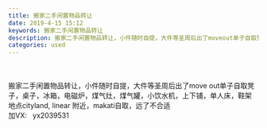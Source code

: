```yaml
---
title: 搬家二手闲置物品转让
date: 2019-4-15 15:12
keywords: 搬家二手闲置物品转让
description: 搬家二手闲置物品转让，小件随时自提，大件等圣周后出了moveout单子自取凳子，桌子，冰箱，电磁炉，煤气灶，煤气罐，小饮水机，上下铺，单人床，鞋架地点cityland,linear附近，makati自取，远了不合适加VX:  yx20395
categories: used
---
```

<td class="t_f" id="postmessage_3505013">

<br/>
<br/>
搬家二手闲置物品转让，小件随时自提，大件等圣周后出了move out单子自取凳子，桌子，冰箱，电磁炉，煤气灶，煤气罐，小饮水机，上下铺，单人床，鞋架<br/>
地点cityland, linear 附近，makati自取，远了不合适<br/>
加VX:   yx2039531<br/>
<br/>
</td>
